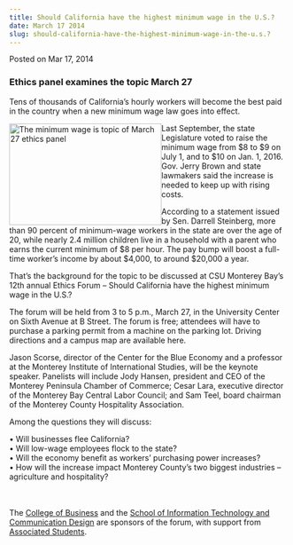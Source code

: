 ```yaml
---
title: Should California have the highest minimum wage in the U.S.?
date: March 17 2014
slug: should-california-have-the-highest-minimum-wage-in-the-u.s.?
---
```





<span class="date">Posted on Mar 17, 2014    </span>
<h3>Ethics panel examines the topic March 27</h3>
<p>Tens of thousands of California&#x2019;s hourly workers will become the
best paid in the country when a new minimum wage law goes into
effect.</p>
<p><img alt="The minimum wage is topic of March 27 ethics panel" src="http://news.csumb.edu/sites/default/files/65/attachments/news/images/money.jpeg" style="float:left; width:275px; height:183px">Last September, the
state Legislature voted to raise the minimum wage from $8 to $9 on
July 1, and to $10 on Jan. 1, 2016. Gov. Jerry Brown and state
lawmakers said the increase is needed to keep up with rising
costs.</img></p>
<p>According to a statement issued by Sen. Darrell Steinberg, more
than 90 percent of minimum-wage workers in the state are over the
age of 20, while nearly 2.4 million children live in a household
with a parent who earns the current minimum of $8 per hour. The pay
bump will boost a full-time worker&#x2019;s income by about $4,000, to
around $20,000 a year.</p>
<p>That&#x2019;s the background for the topic to be discussed at CSU
Monterey Bay&#x2019;s 12th annual Ethics Forum &#x2013; Should California have
the highest minimum wage in the U.S.?</p>
<p>The forum will be held from 3 to 5 p.m., March 27, in the
University Center on Sixth Avenue at B Street. The forum is free;
attendees will have to purchase a parking permit from a machine on
the parking lot. Driving directions and a campus map are available
here.</p>
<p>Jason Scorse, director of the Center for the Blue Economy and a
professor at the Monterey Institute of International Studies, will
be the keynote speaker. Panelists will include Jody Hansen,
president and CEO of the Monterey Peninsula Chamber of Commerce;
Cesar Lara, executive director of the Monterey Bay Central Labor
Council; and Sam Teel, board chairman of the Monterey County
Hospitality Association.</p>
<p>Among the questions they will discuss:</p>
<p>&#x2022; Will businesses flee California?<br>
&#x2022; Will low-wage employees flock to the state?<br>
&#x2022; Will the economy benefit as workers&#x2019; purchasing power
increases?<br>
&#x2022; How will the increase impact Monterey County&#x2019;s two biggest
industries &#x2013; agriculture and hospitality?</br></br></br></p>
<p>The <a href="http://business.csumb.edu" rel="nofollow">College
of Business</a> and the <a href="http://itcd.csumb.edu" rel="nofollow">School of Information Technology and Communication
Design</a> are sponsors of the forum, with support from <a href="http://as.csumb.edu/" rel="nofollow">Associated Students</a>.</p>





